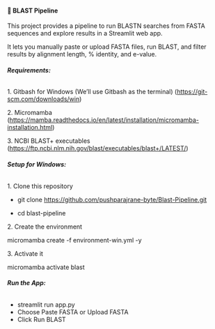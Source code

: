 #### 🧬 BLAST Pipeline

This project provides a pipeline to run BLASTN searches from FASTA sequences and explore results in a Streamlit web app.

It lets you manually paste or upload FASTA files, run BLAST, and filter results by alignment length, % identity, and e-value.



###### ***Requirements:***

1\. Gitbash for Windows (We’ll use Gitbash as the terminal) (https://git-scm.com/downloads/win)

2\. Micromamba (https://mamba.readthedocs.io/en/latest/installation/micromamba-installation.html)

3\. NCBI BLAST+ executables (https://ftp.ncbi.nlm.nih.gov/blast/executables/blast+/LATEST/)



###### ***Setup for Windows:***

1\. Clone this repository

* git clone https://github.com/pushparajrane-byte/Blast-Pipeline.git



* cd blast-pipeline



2\. Create the environment

micromamba create -f environment-win.yml -y



3\. Activate it

micromamba activate blast



###### ***Run the App:***

* streamlit run app.py
* Choose Paste FASTA or Upload FASTA
* Click Run BLAST





